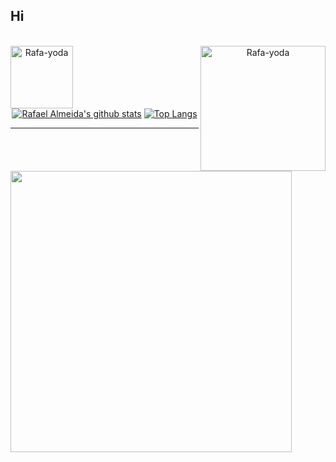 <h2>Hi</h2>


 <div align="center" >
 <div style = "display: inline_block"> <br>
  <img width ="100px" align = "left" alt = "Rafa-yoda" src = "https://c.tenor.com/zKFhQIIppYYAAAAi/rick-rick-and-morty.gif">
 </div>
 <img width ="200px" align = "right" alt = "Rafa-yoda" src = "https://c.tenor.com/H2mK_NOHBh8AAAAi/rick-and.gif">

[![Rafael Almeida's github stats](https://github-readme-stats.vercel.app/api?username=rafaalmeida1&show_icons=true&layout=compact&title_color=fff&text_color=fff&icon_color=79ff97&bg_color=0d0d0d)](https://github.com/anuraghazra/github-readme-stats)
[![Top Langs](https://github-readme-stats.vercel.app/api/top-langs/?username=rafaalmeida1&layout=compact&title_color=fff&text_color=fff&icon_color=79ff97&bg_color=0d0d0d)](https://github.com/anuraghazra/github-readme-stats)
</div>

 <hr> 



   
<div style = "display: inline_block"> <br>
   <a href="https://wakatime.com"><img align="center" width="450px" src="https://wakatime.com/share/@rafaalmeida1/99e9b46b-57e4-464c-af19-03e859c3d628.png" /></a>
</div> 
